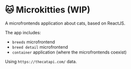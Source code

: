 # 🐱 Microkitties (WIP)

A microfrontends application about cats, based on ReactJS.

The app includes:

- `breeds` microfrontend
- `breed detail` microfrontend
- `container` application (where the microfrontends coexist)

Using `https://thecatapi.com/` data.
